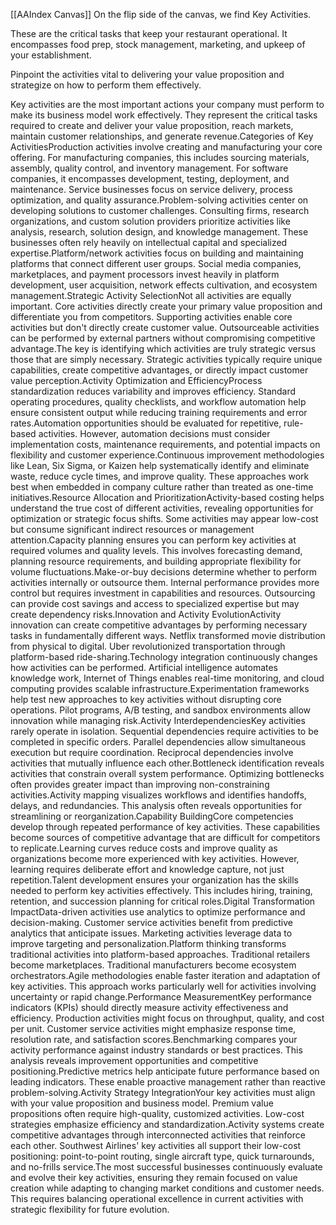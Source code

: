 [[AAIndex Canvas]]
On the flip side of the canvas, we find Key Activities.

These are the critical tasks that keep your restaurant operational. It encompasses food prep, stock management, marketing, and upkeep of your establishment.

Pinpoint the activities vital to delivering your value proposition and strategize on how to perform them effectively.

Key activities are the most important actions your company must perform to make its business model work effectively. They represent the critical tasks required to create and deliver your value proposition, reach markets, maintain customer relationships, and generate revenue.Categories of Key ActivitiesProduction activities involve creating and manufacturing your core offering. For manufacturing companies, this includes sourcing materials, assembly, quality control, and inventory management. For software companies, it encompasses development, testing, deployment, and maintenance. Service businesses focus on service delivery, process optimization, and quality assurance.Problem-solving activities center on developing solutions to customer challenges. Consulting firms, research organizations, and custom solution providers prioritize activities like analysis, research, solution design, and knowledge management. These businesses often rely heavily on intellectual capital and specialized expertise.Platform/network activities focus on building and maintaining platforms that connect different user groups. Social media companies, marketplaces, and payment processors invest heavily in platform development, user acquisition, network effects cultivation, and ecosystem management.Strategic Activity SelectionNot all activities are equally important. Core activities directly create your primary value proposition and differentiate you from competitors. Supporting activities enable core activities but don't directly create customer value. Outsourceable activities can be performed by external partners without compromising competitive advantage.The key is identifying which activities are truly strategic versus those that are simply necessary. Strategic activities typically require unique capabilities, create competitive advantages, or directly impact customer value perception.Activity Optimization and EfficiencyProcess standardization reduces variability and improves efficiency. Standard operating procedures, quality checklists, and workflow automation help ensure consistent output while reducing training requirements and error rates.Automation opportunities should be evaluated for repetitive, rule-based activities. However, automation decisions must consider implementation costs, maintenance requirements, and potential impacts on flexibility and customer experience.Continuous improvement methodologies like Lean, Six Sigma, or Kaizen help systematically identify and eliminate waste, reduce cycle times, and improve quality. These approaches work best when embedded in company culture rather than treated as one-time initiatives.Resource Allocation and PrioritizationActivity-based costing helps understand the true cost of different activities, revealing opportunities for optimization or strategic focus shifts. Some activities may appear low-cost but consume significant indirect resources or management attention.Capacity planning ensures you can perform key activities at required volumes and quality levels. This involves forecasting demand, planning resource requirements, and building appropriate flexibility for volume fluctuations.Make-or-buy decisions determine whether to perform activities internally or outsource them. Internal performance provides more control but requires investment in capabilities and resources. Outsourcing can provide cost savings and access to specialized expertise but may create dependency risks.Innovation and Activity EvolutionActivity innovation can create competitive advantages by performing necessary tasks in fundamentally different ways. Netflix transformed movie distribution from physical to digital. Uber revolutionized transportation through platform-based ride-sharing.Technology integration continuously changes how activities can be performed. Artificial intelligence automates knowledge work, Internet of Things enables real-time monitoring, and cloud computing provides scalable infrastructure.Experimentation frameworks help test new approaches to key activities without disrupting core operations. Pilot programs, A/B testing, and sandbox environments allow innovation while managing risk.Activity InterdependenciesKey activities rarely operate in isolation. Sequential dependencies require activities to be completed in specific orders. Parallel dependencies allow simultaneous execution but require coordination. Reciprocal dependencies involve activities that mutually influence each other.Bottleneck identification reveals activities that constrain overall system performance. Optimizing bottlenecks often provides greater impact than improving non-constraining activities.Activity mapping visualizes workflows and identifies handoffs, delays, and redundancies. This analysis often reveals opportunities for streamlining or reorganization.Capability BuildingCore competencies develop through repeated performance of key activities. These capabilities become sources of competitive advantage that are difficult for competitors to replicate.Learning curves reduce costs and improve quality as organizations become more experienced with key activities. However, learning requires deliberate effort and knowledge capture, not just repetition.Talent development ensures your organization has the skills needed to perform key activities effectively. This includes hiring, training, retention, and succession planning for critical roles.Digital Transformation ImpactData-driven activities use analytics to optimize performance and decision-making. Customer service activities benefit from predictive analytics that anticipate issues. Marketing activities leverage data to improve targeting and personalization.Platform thinking transforms traditional activities into platform-based approaches. Traditional retailers become marketplaces. Traditional manufacturers become ecosystem orchestrators.Agile methodologies enable faster iteration and adaptation of key activities. This approach works particularly well for activities involving uncertainty or rapid change.Performance MeasurementKey performance indicators (KPIs) should directly measure activity effectiveness and efficiency. Production activities might focus on throughput, quality, and cost per unit. Customer service activities might emphasize response time, resolution rate, and satisfaction scores.Benchmarking compares your activity performance against industry standards or best practices. This analysis reveals improvement opportunities and competitive positioning.Predictive metrics help anticipate future performance based on leading indicators. These enable proactive management rather than reactive problem-solving.Activity Strategy IntegrationYour key activities must align with your value proposition and business model. Premium value propositions often require high-quality, customized activities. Low-cost strategies emphasize efficiency and standardization.Activity systems create competitive advantages through interconnected activities that reinforce each other. Southwest Airlines' key activities all support their low-cost positioning: point-to-point routing, single aircraft type, quick turnarounds, and no-frills service.The most successful businesses continuously evaluate and evolve their key activities, ensuring they remain focused on value creation while adapting to changing market conditions and customer needs. This requires balancing operational excellence in current activities with strategic flexibility for future evolution.